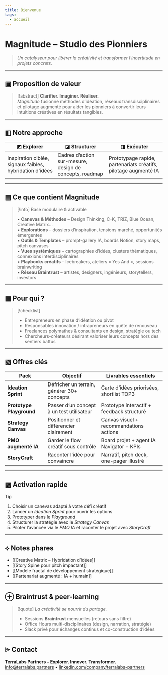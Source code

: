 ```yaml
---
title: Bienvenue
tags:
  - accueil
---
```

# Magnitude – Studio des Pionniers  
> *Un catalyseur pour libérer la créativité et transformer l’incertitude en projets concrets.*

---

## ▣ Proposition de valeur

> [!abstract]
> **Clarifier. Imaginer. Réaliser.**  
> *Magnitude* fusionne méthodes d’idéation, réseaux transdisciplinaires et pilotage augmenté pour aider les pionniers à convertir leurs intuitions créatives en résultats tangibles.

---

## ◧ Notre approche

| ◩ Explorer | ◪ Structurer | ◨ Exécuter |
|------------|--------------|------------|
| Inspiration ciblée, signaux faibles, hybridation d’idées | Cadres d’action sur-mesure, design de concepts, roadmap | Prototypage rapide, partenariats créatifs, pilotage augmenté IA |

---

## ▤ Ce que contient Magnitude

> [!info] Base modulaire & activable
>
> ▪︎ **Canevas & Méthodes** – Design Thinking, C-K, TRIZ, Blue Ocean, Creative Matrix…  
> ▪︎ **Explorations** – dossiers d’inspiration, tensions marché, opportunités émergentes  
> ▪︎ **Outils & Templates** – prompt-gallery IA, boards Notion, story maps, pitch canvases  
> ▪︎ **Vues systémiques** – cartographies d’idées, clusters thématiques, connexions interdisciplinaires  
> ▪︎ **Playbooks créatifs** – Icebreakers, ateliers « Yes And », sessions brainwriting  
> ▪︎ **Réseau Braintrust** – artistes, designers, ingénieurs, storytellers, investors

---

## ▦ Pour qui ?

> [!checklist]
> - Entrepreneurs en phase d’idéation ou pivot  
> - Responsables innovation / intrapreneurs en quête de renouveau  
> - Freelances polymathes & consultants en design, stratégie ou tech  
> - Chercheurs-créateurs désirant valoriser leurs concepts hors des sentiers battus

---

## ▧ Offres clés

| Pack                  | Objectif                                    | Livrables essentiels                       |
|-----------------------|---------------------------------------------|--------------------------------------------|
| **Ideation Sprint**   | Défricher un terrain, générer 30+ concepts  | Carte d’idées priorisées, shortlist TOP3   |
| **Prototype Playground** | Passer d’un concept à un test utilisateur | Prototype interactif + feedback structuré  |
| **Strategy Canvas**   | Positionner et différencier clairement      | Canvas visuel + recommandations actions    |
| **PMO augmenté IA**   | Garder le flow créatif sous contrôle        | Board projet + agent IA Navigator + KPIs   |
| **StoryCraft**        | Raconter l’idée pour convaincre             | Narratif, pitch deck, one-pager illustré   |

---

## ▩ Activation rapide

> [!tip]
> 1. Choisir un canevas adapté à votre défi créatif  
> 2. Lancer un *Ideation Sprint* pour ouvrir les options  
> 3. Prototyper dans le *Playground*  
> 4. Structurer la stratégie avec le *Strategy Canvas*  
> 5. Piloter l’avancée via le *PMO IA* et raconter le projet avec *StoryCraft*

---

## ⟡ Notes phares

- [[Creative Matrix – Hybridation d’idées]]  
- [[Story Spine pour pitch impactant]]  
- [[Modèle fractal de développement stratégique]]  
- [[Partenariat augmenté : IA + humain]]

---

## ⊕ Braintrust & peer-learning

> [!quote]
> *La créativité se nourrit du partage.*  
> - Sessions **Braintrust** mensuelles (retours sans filtre)  
> - Office Hours multi-disciplinaires (design, narration, stratégie)  
> - Slack privé pour échanges continus et co-construction d’idées

---

## ⌲ Contact

**TerraLabs Partners – Explorer. Innover. Transformer.**  
info@terralabs.partners • [linkedin.com/company/terralabs-partners](https://linkedin.com/company/terralabs-partners)

